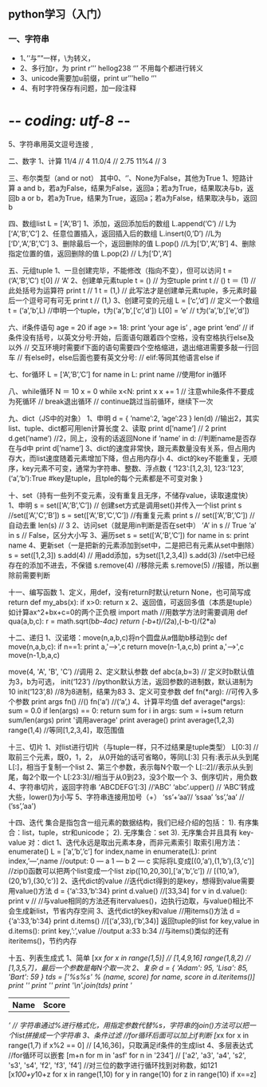 ## python学习（入门）
### 一、字符串
- 1、’’与””一样，\为转义，
- 2、多行加r，为 print r’’’ hellog238 ‘’’ 不用每个都进行转义
- 3、unicode需要加u前缀，print ur’’’hello ‘’'
- 4、有时字符保存有问题，加一段注释
# -*- coding: utf-8 -*-
5、字符串用英文逗号连接 ,

二、数字
1、计算
11/4     // 4
11.0/4  // 2.75
11%4   // 3

三、布尔类型（and or not）
其中0、‘’、None为False，其他为True
1、短路计算
a and b，若a为False，结果为False，返回a；若a为True，结果取决与b，返回b
a or b，若a为True，结果为True，返回a；若a为False，结果取决与b，返回b

四、数组list
L = [‘A’,’B’]
1、添加，返回添加后的数组
L.append(‘C’) // L为[‘A’,’B’,’C’]
2、任意位置插入，返回插入后的数组
L.insert(0,’D’) //L为[‘D',‘A’,’B’,’C’]
3、删除最后一个，返回删除的值
L.pop() //L为[‘D',‘A’,’B’]
4、删除指定位置的值，返回删除的值
L.pop(2) // L为[‘D',‘A’]

五、元组tuple
1、一旦创建完毕，不能修改（指向不变），但可以访问
t = (‘A’,’B’,’C’)
t[0] // ‘A’
2、创建单元素tuple
t = () // 为空tuple
print t // ()
t ＝ (1) //此处括号为运算符
print t // 1
t = (1,) // 此写法才是创建单元素tuple，多元素时最后一个逗号可有可无
print t // (1,)
3、创建可变的元组
L = [‘c’,’d’] // 定义一个数组
t = (‘a’,’b’,L) //申明一个tuple，t为(‘a’,’b’,[‘c’,’d']) 
L[0] = ‘e’ // t为(‘a’,’b’,[‘e’,’d']) 

六、if条件语句
age = 20
if age >= 18:
    print ‘your age is’ , age
print ‘end’
// if条件没有括号，以英文分号:开始，后面语句跟着四个空格，没有空格执行else及以外
// 交互环境时需要if下面的语句需要四个空格缩进，退出缩进需要多敲一行回车
// 有else时，else后面也要有英文分号:
// elif:等同其他语言else if

七、for循环
L  = [‘A’,’B’,’C’]
for name in L:
    print name
//使用for in循环

八、while循环
N ＝ 10
x = 0
while x<N:
    print x
    x += 1
// 注意while条件不要成为死循环
// break退出循环
// continue跳过当前循环，继续下一次

九、dict（JS中的对象）
1、申明
d = {
    ’name’:2,
    ’age’:23
}
len(d) //输出2，其实 list、tuple、dict都可用len计算长度
2、读取
print d[’name’] // 2
print d.get(’name’) //2，同上，没有的话返回None
if ’name’ in d: //判断name是否存在与d中
    print d[’name’] 
3、dict的速度非常快，跟元素数量没有关系，但占用内存大，而list速度随着元素增加下降，但占用内存小
4、dict的key不能重复，无顺序，key元素不可变，通常为字符串、整数、浮点数
{
    ‘123’:[1,2,3],
    123:’123’,
    (‘a’,’b’):True #key是tuple，且tple的每个元素都是不可变对象
}

十、set（持有一些列不变元素，没有重复且无序，不储存value，读取速度快）
1、申明
s = set([‘A’,’B’,’C’]) // 创建set方式是调用set()并传入一个list
print s //set([‘A’,'C’,’B’])
s = set([‘A’,’B’,’C’,’C’]) //有重复元素
print s // set([‘A’,’B’,’C’]) //自动去重
len(s) // 3
2、访问set（就是用in判断是否在set中）
‘A’ in s // True
‘a’ in s // False，区分大小写
3、遍历set
s = set([‘A’,’B’,’C’])
for name in s:
    print name
4、更新set（一是把新的元素添加到set中，二是把已有元素从set中删除）
s = set([1,2,3])
s.add(4) // 用add添加，s为set([1,2,3,4])
s.add(3) //set中已经存在的添加不进去，不保错
s.remove(4) //移除元素
s.remove(5) //报错，所以删除前需要判断

十一、编写函数
1、定义，用def，没有return时默认return None，也可简写成return
def my_abs(x):
    if x>0:
        return x
2、返回值，可返回多值（本质是tuple）
如计算ax^2+bx+c=0的两个正负根
import math //用数学方法时需要调用
def qua(a,b,c):
    r = math.sqrt(b*b-4ac)
    return (-b+t)/(2*a),(-b-t)/(2*a)

十二、递归
1、汉诺塔：move(n,a,b,c)将n个圆盘从a借助b移动到c
def move(n,a,b,c):
    if n==1:
        print a,'-->',c
        return
    move(n-1,a,c,b)
    print a,'-->',c
    move(n-1,b,a,c)

move(4, 'A', 'B', 'C’) //调用
2、定义默认参数
def abc(a,b=3) // 定义时b默认值为3，b为可选，
init(‘123’) //python默认方法，返回参数的进制数，默认进制为10
init(‘123’,8) //8为8进制，结果为83
3、定义可变参数
def fn(*arg): //可传入多个参数
    print args
fn() //()
fn(‘a’) //(‘a’,)
4、计算平均值
def average(*args):
    sum = 0.0
    if len(args) == 0:
        return sum
    for i in args:
       sum = i+sum
    return sum/len(args)
print '调用average'
print average()
print average(1,2,3)
range(1,4) //等同[1,2,3,4]，取范围值

十三、切片
1、对list进行切片（与tuple一样，只不过结果是tuple类型）
L[0:3] //取前三个元素，既0，1，2，
从0开始的话可省略0，等同L[:3]
只有:表示从头到尾L[:]，相当于复制一个list
2、第三个参数，表示每N个取一个
L[::2]//表示从头到尾，每2个取一个
L[:23:3]//相当于从0到23，没3个取一个
3、倒序切片，用负数
4、字符串切片，返回字符串
‘ABCDEFG’[:3] //‘ABC’
‘abc’.upper() // ‘ABC’转成大些，lower()为小写
5、字符串连接用加号（+）
‘ss’+’aa’// ’ssaa’
’ss’,’aa’ // (’ss’,’aa')

十四、迭代
集合是指包含一组元素的数据结构，我们已经介绍的包括：
1). 有序集合：list，tuple，str和unicode；
2). 无序集合：set
3). 无序集合并且具有 key-value 对：dict
1、迭代永远是取出元素本身，而非元素索引
取索引用方法：enumerate()
L = [‘a’,’b’,’c’]
for index,name in enumerate(L):
    print index,’—‘,name
//output:
0 — a
1 — b
2 — c
实际将L变成[(0,’a’),(1,’b’),(3,’c’)]
//zip()函数可以把两个list变成一个list
zip([10,20,30],[‘a’,’b’,’c’]) // [(10,’a’),(20,’b’),(30,’c')]
2、迭代dict的value
//迭代dict得到的是key，想得到value需要用value()方法
d = {‘a’:33,’b’:34}
print d.value() //[33,34]
for v in d.value():
    print v //
//与value相同的方法还有itervalues()，边执行边取，与value()相比不会生成新list，节省内存空间
3、迭代dict的key和value
//用items()方法
d = {‘a’:33,’b’:34}
print d.items() //[(‘a’,33),(‘b’,34)] 返回tuple的list
for key,value in d.items():
    print key,’:’,value
//output
a:33
b:34
//与items()类似的还有iteritems()，节约内存

十五、列表生成式
1、简单
[x*x for x in range(1,5)] // [1,4,9,16]
range(1,8,2) // [1,3,5,7]，最后一个参数是每N个取一次
2、复杂
d = { 'Adam': 95, 'Lisa': 85, 'Bart': 59 }
tds = ['<tr><td>%s</td><td>%s</td></tr>' % (name, score) for name, score in d.iteritems()]
print '<table>'
print '<tr><th>Name</th><th>Score</th><tr>'
print '\n'.join(tds)
print '</table>’
// 字符串通过%进行格式化，用指定参数代替%s，字符串的join()方法可以把一个list拼接成一个字符串
3、条件过滤
//for循环后面可以加上if判断
[x*x for x in range(1,7) if x%2 == 0] // [4,16,36]，只取满足if条件的生成list
4、多层表达式
//for循环可以嵌套
[m+n for m in 'asf' for n in '234’] 
// ['a2', 'a3', 'a4', 's2', 's3', 's4', 'f2', 'f3', 'f4’]
//对三位的数字进行循环找到对称数，如121
[x*100+y*10+z for x in range(1,10) for y in range(10) for z in range(10) if x==z]









